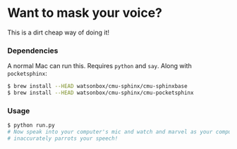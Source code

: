 # Want to mask your voice?

This is a dirt cheap way of doing it!

### Dependencies

A normal Mac can run this. Requires `python` and `say`. Along with `pocketsphinx`:

```sh
$ brew install --HEAD watsonbox/cmu-sphinx/cmu-sphinxbase
$ brew install --HEAD watsonbox/cmu-sphinx/cmu-pocketsphinx
```

### Usage
```sh
$ python run.py 
# Now speak into your computer's mic and watch and marvel as your computer 
# inaccurately parrots your speech!
```
